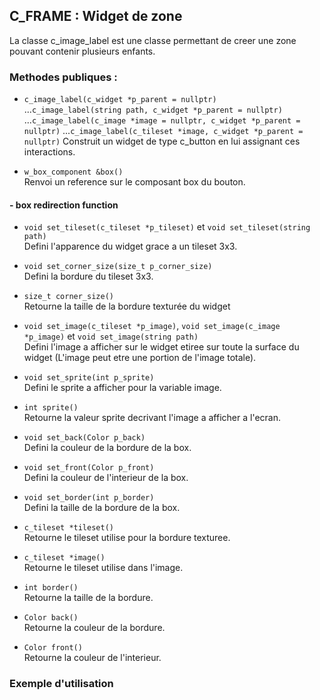 ## C_FRAME : Widget de zone

La classe c_image_label est une classe permettant de creer une zone pouvant contenir plusieurs enfants.

### Methodes publiques :

- `c_image_label(c_widget *p_parent = nullptr)`  
...`c_image_label(string path, c_widget *p_parent = nullptr)`  
...`c_image_label(c_image *image = nullptr, c_widget *p_parent = nullptr)`
...`c_image_label(c_tileset *image, c_widget *p_parent = nullptr)`
	Construit un widget de type c_button en lui assignant ces interactions.  


- `w_box_component &box()`  
	Renvoi un reference sur le composant box du bouton.


#### - box redirection function
- `void set_tileset(c_tileset *p_tileset)` et `void set_tileset(string path)`  
	Defini l'apparence du widget grace a un tileset 3x3.


- `void set_corner_size(size_t p_corner_size)`  
	Defini la bordure du tileset 3x3.


- `size_t corner_size()`  
	Retourne la taille de la bordure texturée du widget


- `void set_image(c_tileset *p_image)`, `void set_image(c_image *p_image)` et `void set_image(string path)`  
	Defini l'image a afficher sur le widget etiree sur toute la surface du widget (L'image peut etre une portion de l'image totale).


- `void set_sprite(int p_sprite)`  
	Defini le sprite a afficher pour la variable image.


- `int sprite()`  
	Retourne la valeur sprite decrivant l'image a afficher a l'ecran.


- `void set_back(Color p_back)`  
	Defini la couleur de la bordure de la box.


- `void set_front(Color p_front)`  
	Defini la couleur de l'interieur de la box.


- `void set_border(int p_border)`  
	Defini la taille de la bordure de la box.


- `c_tileset *tileset()`  
	Retourne le tileset utilise pour la bordure texturee.


- `c_tileset *image()`  
	Retourne le tileset utilise dans l'image.


- `int border()`  
	Retourne la taille de la bordure.


- `Color back()`  
	Retourne la couleur de la bordure.
- `Color front()`  
	Retourne la couleur de l'interieur.


### Exemple d'utilisation
